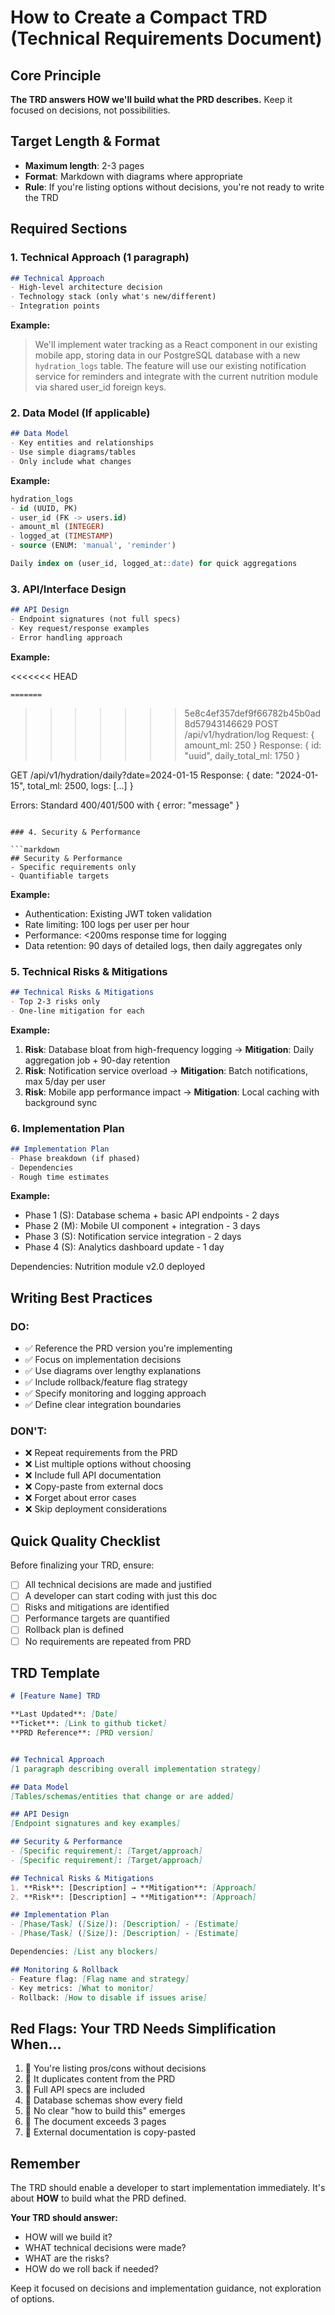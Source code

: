 # How to Create a Compact TRD (Technical Requirements Document)

## Core Principle

**The TRD answers HOW we'll build what the PRD describes.** Keep it focused on decisions, not possibilities.

## Target Length & Format

- **Maximum length**: 2-3 pages
- **Format**: Markdown with diagrams where appropriate
- **Rule**: If you're listing options without decisions, you're not ready to write the TRD

## Required Sections

### 1. Technical Approach (1 paragraph)

```markdown
## Technical Approach
- High-level architecture decision
- Technology stack (only what's new/different)
- Integration points
```

**Example:**
> We'll implement water tracking as a React component in our existing mobile app, storing data in
> our PostgreSQL database with a new `hydration_logs` table. The feature will use our existing
> notification service for reminders and integrate with the current nutrition module via shared
> user_id foreign keys.

### 2. Data Model (If applicable)

```markdown
## Data Model
- Key entities and relationships
- Use simple diagrams/tables
- Only include what changes
```

**Example:**

```sql
hydration_logs
- id (UUID, PK)
- user_id (FK -> users.id)
- amount_ml (INTEGER)
- logged_at (TIMESTAMP)
- source (ENUM: 'manual', 'reminder')

Daily index on (user_id, logged_at::date) for quick aggregations
```

### 3. API/Interface Design

```markdown
## API Design
- Endpoint signatures (not full specs)
- Key request/response examples
- Error handling approach
```

**Example:**

<<<<<<< HEAD
```text
=======
```
>>>>>>> 5e8c4ef357def9f66782b45b0ad8d57943146629
POST /api/v1/hydration/log
Request: { amount_ml: 250 }
Response: { id: "uuid", daily_total_ml: 1750 }

GET /api/v1/hydration/daily?date=2024-01-15
Response: { date: "2024-01-15", total_ml: 2500, logs: [...] }

Errors: Standard 400/401/500 with { error: "message" }
```

### 4. Security & Performance

```markdown
## Security & Performance
- Specific requirements only
- Quantifiable targets
```

**Example:**

- Authentication: Existing JWT token validation
- Rate limiting: 100 logs per user per hour
- Performance: <200ms response time for logging
- Data retention: 90 days of detailed logs, then daily aggregates only

### 5. Technical Risks & Mitigations

```markdown
## Technical Risks & Mitigations
- Top 2-3 risks only
- One-line mitigation for each
```

**Example:**

1. **Risk**: Database bloat from high-frequency logging → **Mitigation**: Daily aggregation job + 90-day retention
2. **Risk**: Notification service overload → **Mitigation**: Batch notifications, max 5/day per user
3. **Risk**: Mobile app performance impact → **Mitigation**: Local caching with background sync

### 6. Implementation Plan

```markdown
## Implementation Plan
- Phase breakdown (if phased)
- Dependencies
- Rough time estimates
```

**Example:**

- Phase 1 (S): Database schema + basic API endpoints - 2 days
- Phase 2 (M): Mobile UI component + integration - 3 days  
- Phase 3 (S): Notification service integration - 2 days
- Phase 4 (S): Analytics dashboard update - 1 day

Dependencies: Nutrition module v2.0 deployed

## Writing Best Practices

### DO:

- ✅ Reference the PRD version you're implementing
- ✅ Focus on implementation decisions
- ✅ Use diagrams over lengthy explanations
- ✅ Include rollback/feature flag strategy
- ✅ Specify monitoring and logging approach
- ✅ Define clear integration boundaries

### DON'T:

- ❌ Repeat requirements from the PRD
- ❌ List multiple options without choosing
- ❌ Include full API documentation
- ❌ Copy-paste from external docs
- ❌ Forget about error cases
- ❌ Skip deployment considerations

## Quick Quality Checklist

Before finalizing your TRD, ensure:

- [ ] All technical decisions are made and justified
- [ ] A developer can start coding with just this doc
- [ ] Risks and mitigations are identified
- [ ] Performance targets are quantified
- [ ] Rollback plan is defined
- [ ] No requirements are repeated from PRD

## TRD Template

```markdown
# [Feature Name] TRD

**Last Updated**: [Date]
**Ticket**: [Link to github ticket]
**PRD Reference**: [PRD version]


## Technical Approach
[1 paragraph describing overall implementation strategy]

## Data Model
[Tables/schemas/entities that change or are added]

## API Design
[Endpoint signatures and key examples]

## Security & Performance
- [Specific requirement]: [Target/approach]
- [Specific requirement]: [Target/approach]

## Technical Risks & Mitigations
1. **Risk**: [Description] → **Mitigation**: [Approach]
2. **Risk**: [Description] → **Mitigation**: [Approach]

## Implementation Plan
- [Phase/Task] ([Size]): [Description] - [Estimate]
- [Phase/Task] ([Size]): [Description] - [Estimate]

Dependencies: [List any blockers]

## Monitoring & Rollback
- Feature flag: [Flag name and strategy]
- Key metrics: [What to monitor]
- Rollback: [How to disable if issues arise]
```

## Red Flags: Your TRD Needs Simplification When...

1. 📛 You're listing pros/cons without decisions
2. 📛 It duplicates content from the PRD
3. 📛 Full API specs are included
4. 📛 Database schemas show every field
5. 📛 No clear "how to build this" emerges
6. 📛 The document exceeds 3 pages
7. 📛 External documentation is copy-pasted

## Remember

The TRD should enable a developer to start implementation immediately. It's about **HOW** to build what the PRD defined.

**Your TRD should answer:**

- HOW will we build it?
- WHAT technical decisions were made?
- WHAT are the risks?
- HOW do we roll back if needed?

Keep it focused on decisions and implementation guidance, not exploration of options.
